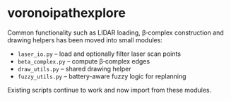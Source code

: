 # voronoipathexplore

Common functionality such as LIDAR loading, β‑complex construction and drawing
helpers has been moved into small modules:

- `laser_io.py` – load and optionally filter laser scan points
- `beta_complex.py` – compute β‑complex edges
- `draw_utils.py` – shared drawing helper
- `fuzzy_utils.py` – battery-aware fuzzy logic for replanning

Existing scripts continue to work and now import from these modules.
